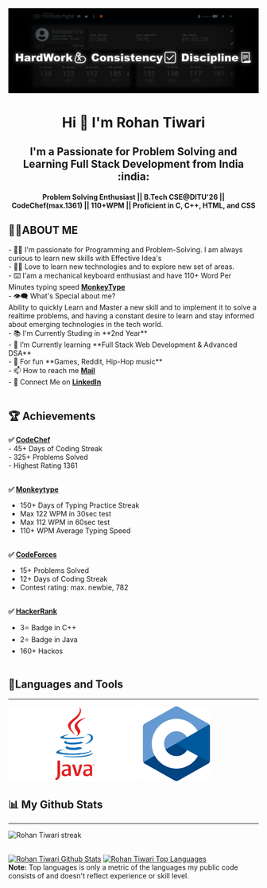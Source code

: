 <img src="https://github.com/mairohanhoon/mairohanhoon/blob/a0bfb32fa2677049e867ba2f90980fdf7227ada2/background_1.png">
<h1 align="center"> Hi 👋 I'm <b>Rohan Tiwari</b></h1>
<h2 align="center"><b>I'm a Passionate for Problem Solving and Learning Full Stack Development from India :india:</b></h2>
<h4 align="center"><b>Problem Solving Enthusiast || B.Tech CSE@DITU'26 || CodeChef(max.1361) || 110+WPM || Proficient in C, C++, HTML, and CSS
</b></h4> 

<h2>🙋‍♂️ABOUT ME</h2>
- 🧑‍🎓 I'm passionate for Programming and Problem-Solving. I am always curious to learn new skills with Effective Idea's<br>
- 👨‍💻 Love to learn new technologies and to explore new set of areas.<br>
- ⌨️ I'am a mechanical keyboard enthusiast and have 110+ Word Per Minutes typing speed <a href="https://monkeytype.com/profile/RonSpectre"><b>MonkeyType</b></a><br>
- 👁‍🗨 What's Special about me? <br>
Ability to quickly Learn and Master a new skill and to implement it to solve a realtime problems, and having a constant desire to learn and stay informed about emerging technologies in the tech world.<br>
- 📚 I'm Currently Studing in **2nd Year**<br>
- 📘 I’m Currently learning **Full Stack Web Development & Advanced DSA**<br>
- 🎈 For fun **Games, Reddit, Hip-Hop music**<br>
- 📫 How to reach me <a href="mailto:rohantiwari2709@gmail.com"><b>Mail</b></a><br>
- 🔗 Connect Me on <a href="https://www.linkedin.com/in/rohan-tiwarii/"><b>LinkedIn</b></a><br> <br>

<h2>🏆 Achievements</h2>
<b>✅ <a href= "https://www.codechef.com/users/rohantiwari">CodeChef</a></b><br>
- 45+ Days of Coding Streak<br>
- 325+ Problems Solved<br>
- Highest Rating 1361<br><br>

<b>✅ <a href= "https://monkeytype.com/profile/RohanTiwari">Monkeytype</a></b><br> 
- 150+ Days of Typing Practice Streak<br>
- Max 122 WPM in 30sec test<br>
- Max 112 WPM in 60sec test<br>
- 110+ WPM Average Typing Speed<br><br>

<b>✅ <a href= "https://codeforces.com/profile/tiwarirohan">CodeForces</a></b><br> 
- 15+ Problems Solved<br>
- 12+ Days of Coding Streak<br>
- Contest rating: max. newbie, 782<br><br>

<b>✅ <a href= "https://www.hackerrank.com/rohantiwari2709?hr_r=1">HackerRank</a></b><br> 
- 3⭐ Badge in C++<br>
- 2⭐ Badge in Java<br>
- 160+ Hackos<br><br>

<h2>🚀Languages and Tools</h2> <hr>
<img src="Java_Logo.png" width="auto" height="150px" style="display:inline"> <img src="c_logo.png" width="auto" height="150px" style="display:inline">



<h2>📊 My Github Stats</h2>
<hr>
    <p align="centre">   <a> <img title="🔥 Get streak stats for your profile at git.io/streak-stats" alt="Rohan Tiwari streak" src="https://github-readme-streak-stats.herokuapp.com/?user=mairohanhoon&theme=black-ice&hide_border=true&stroke=0000&background=060A0CD0"/></a>
  </p>
  <br/>
<a href="https://github.com/mairohanhoon/github-readme-stats"><img alt="Rohan Tiwari Github Stats" src="https://github-readme-stats.vercel.app/api?username=mairohanhoon&show_icons=true&count_private=true&theme=react&hide_border=true&bg_color=0D1117" /></a>
  <a href="https://github.com/mairohanhoon/github-readme-stats"><img alt="Rohan Tiwari Top Languages" src="https://github-readme-stats.vercel.app/api/top-langs/?username=mairohanhoon&langs_count=8&count_private=true&layout=compact&theme=react&hide_border=true&bg_color=0D1117" /></a>
  <br/>
  <b>Note:</b> Top languages is only a metric of the languages my public code consists of and doesn't reflect experience or skill level.

<br/>
